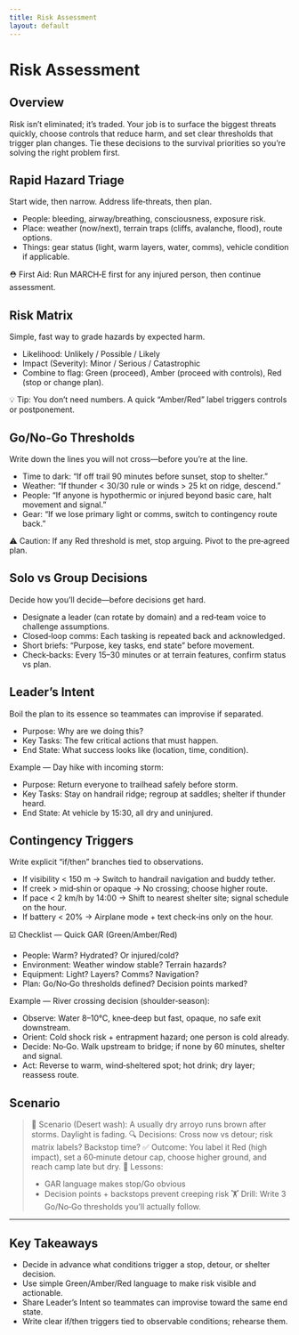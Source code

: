 ```yaml
---
title: Risk Assessment
layout: default
---
```


# Risk Assessment

## Overview
Risk isn’t eliminated; it’s traded. Your job is to surface the biggest threats quickly, choose controls that reduce harm, and set clear thresholds that trigger plan changes. Tie these decisions to the survival priorities so you’re solving the right problem first.

## Rapid Hazard Triage
Start wide, then narrow. Address life‑threats, then plan.

- People: bleeding, airway/breathing, consciousness, exposure risk.
- Place: weather (now/next), terrain traps (cliffs, avalanche, flood), route options.
- Things: gear status (light, warm layers, water, comms), vehicle condition if applicable.

⛑️ First Aid: Run MARCH‑E first for any injured person, then continue assessment.

## Risk Matrix
Simple, fast way to grade hazards by expected harm.

- Likelihood: Unlikely / Possible / Likely
- Impact (Severity): Minor / Serious / Catastrophic
- Combine to flag: Green (proceed), Amber (proceed with controls), Red (stop or change plan).

💡 Tip: You don’t need numbers. A quick “Amber/Red” label triggers controls or postponement.

## Go/No-Go Thresholds
Write down the lines you will not cross—before you’re at the line.

- Time to dark: “If off trail 90 minutes before sunset, stop to shelter.”
- Weather: “If thunder < 30/30 rule or winds > 25 kt on ridge, descend.”
- People: “If anyone is hypothermic or injured beyond basic care, halt movement and signal.”
- Gear: “If we lose primary light or comms, switch to contingency route back.”

⚠️ Caution: If any Red threshold is met, stop arguing. Pivot to the pre‑agreed plan.

## Solo vs Group Decisions
Decide how you’ll decide—before decisions get hard.

- Designate a leader (can rotate by domain) and a red‑team voice to challenge assumptions.
- Closed‑loop comms: Each tasking is repeated back and acknowledged.
- Short briefs: “Purpose, key tasks, end state” before movement.
- Check‑backs: Every 15–30 minutes or at terrain features, confirm status vs plan.

## Leader’s Intent
Boil the plan to its essence so teammates can improvise if separated.

- Purpose: Why are we doing this?
- Key Tasks: The few critical actions that must happen.
- End State: What success looks like (location, time, condition).

Example — Day hike with incoming storm:
- Purpose: Return everyone to trailhead safely before storm.
- Key Tasks: Stay on handrail ridge; regroup at saddles; shelter if thunder heard.
- End State: At vehicle by 15:30, all dry and uninjured.

## Contingency Triggers
Write explicit “if/then” branches tied to observations.

- If visibility < 150 m → Switch to handrail navigation and buddy tether.
- If creek > mid‑shin or opaque → No crossing; choose higher route.
- If pace < 2 km/h by 14:00 → Shift to nearest shelter site; signal schedule on the hour.
- If battery < 20% → Airplane mode + text check‑ins only on the hour.

☑️ Checklist — Quick GAR (Green/Amber/Red)
- People: Warm? Hydrated? Or injured/cold?
- Environment: Weather window stable? Terrain hazards?
- Equipment: Light? Layers? Comms? Navigation?
- Plan: Go/No‑Go thresholds defined? Decision points marked?

Example — River crossing decision (shoulder‑season):
- Observe: Water 8–10°C, knee‑deep but fast, opaque, no safe exit downstream.
- Orient: Cold shock risk + entrapment hazard; one person is cold already.
- Decide: No‑Go. Walk upstream to bridge; if none by 60 minutes, shelter and signal.
- Act: Reverse to warm, wind‑sheltered spot; hot drink; dry layer; reassess route.

## Scenario

> 🧭 Scenario (Desert wash): A usually dry arroyo runs brown after storms. Daylight is fading.
> 🔍 Decisions: Cross now vs detour; risk matrix labels? Backstop time?
> ✅ Outcome: You label it Red (high impact), set a 60‑minute detour cap, choose higher ground, and reach camp late but dry.
> 🧠 Lessons:
> - GAR language makes stop/Go obvious
> - Decision points + backstops prevent creeping risk
> 🏋️ Drill: Write 3 Go/No‑Go thresholds you’ll actually follow.

---

## Key Takeaways
- Decide in advance what conditions trigger a stop, detour, or shelter decision.
- Use simple Green/Amber/Red language to make risk visible and actionable.
- Share Leader’s Intent so teammates can improvise toward the same end state.
- Write clear if/then triggers tied to observable conditions; rehearse them.

